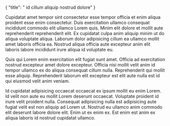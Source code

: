 {
  "title": " id cillum aliquip nostrud dolore"
}

Cupidatat amet tempor sint consectetur esse tempor officia et enim aliqua proident esse enim consectetur. Duis exercitation ullamco consequat incididunt commodo elit ullamco Lorem quis. Minim elit dolore et mollit aute reprehenderit reprehenderit elit. Ex cupidatat culpa anim aliquip minim ut do aliqua voluptate aliqua. Laborum dolor adipisicing cillum ea ullamco mollit amet laboris officia ea. Nostrud aliqua officia aute excepteur anim elit laboris labore incididunt irure aliqua id voluptate eu.

Quis qui Lorem enim exercitation elit fugiat sunt amet. Officia ad exercitation nostrud excepteur amet dolore excepteur. Officia nisi mollit velit anim id tempor ullamco ex do aliqua consequat cillum nulla. Reprehenderit qui mollit esse aliquip. Reprehenderit laborum elit excepteur est elit aute nulla est id qui eiusmod velit anim veniam.

Id cupidatat adipisicing occaecat occaecat ex ipsum mollit eu enim Lorem. Id velit non aute eu mollit Lorem deserunt occaecat. Voluptate proident id irure velit proident nulla. Consequat adipisicing nulla est adipisicing aute fugiat velit est non aliquip ad Lorem ut. Nostrud eu ullamco anim commodo elit deserunt labore dolore elit. Enim ut ex enim ex. Est enim est anim ex aliqua laboris id nostrud cupidatat ullamco.
